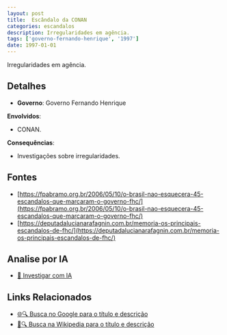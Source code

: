 ```yaml
---
layout: post
title:  Escândalo da CONAN
categories: escandalos
description: Irregularidades em agência.
tags: ['governo-fernando-henrique', '1997']
date: 1997-01-01
---
```


Irregularidades em agência.

## Detalhes
- **Governo**: Governo Fernando Henrique

**Envolvidos**:
- CONAN.


**Consequências**:
- Investigações sobre irregularidades.


## Fontes
- [https://fpabramo.org.br/2006/05/10/o-brasil-nao-esquecera-45-escandalos-que-marcaram-o-governo-fhc/](https://fpabramo.org.br/2006/05/10/o-brasil-nao-esquecera-45-escandalos-que-marcaram-o-governo-fhc/)
- [https://deputadalucianarafagnin.com.br/memoria-os-principais-escandalos-de-fhc/](https://deputadalucianarafagnin.com.br/memoria-os-principais-escandalos-de-fhc/)


## Analise por IA
- [🤖 Investigar com IA](https://www.perplexity.ai/search?q=Esc%C3%A2ndalo%20da%20CONAN%20Irregularidades%20em%20ag%C3%AAncia.%20Governo%20Fernando%20Henrique)

## Links Relacionados
- [🌐🔍 Busca no Google para o título e descrição](https://www.google.com/search?q=Esc%C3%A2ndalo%20da%20CONAN%20Irregularidades%20em%20ag%C3%AAncia.%20Governo%20Fernando%20Henrique)
- [📖🔍 Busca na Wikipedia para o título e descrição](https://pt.wikipedia.org/w/index.php?search=Esc%C3%A2ndalo%20da%20CONAN%20Irregularidades%20em%20ag%C3%AAncia.%20Governo%20Fernando%20Henrique)


